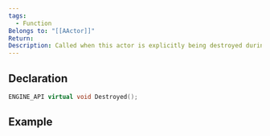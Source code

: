 ```yaml
---
tags:
  - Function
Belongs to: "[[AActor]]"
Return: 
Description: Called when this actor is explicitly being destroyed during gameplay or in the editor, not called during level streaming or gameplay ending
---
```


## Declaration

```cpp
ENGINE_API virtual void Destroyed();
```

## Example

```cpp
```